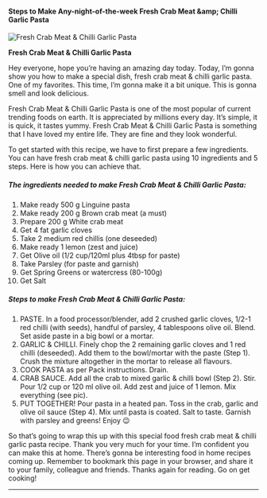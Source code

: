             

#### Steps to Make Any-night-of-the-week Fresh Crab Meat &amp;amp; Chilli Garlic Pasta

![Fresh Crab Meat &amp; Chilli Garlic Pasta](https://img-global.cpcdn.com/recipes/74932ab45070b311/751x532cq70/fresh-crab-meat-chilli-garlic-pasta-recipe-main-photo.jpg)

**Fresh Crab Meat &amp; Chilli Garlic Pasta**

Hey everyone, hope you’re having an amazing day today. Today, I’m gonna show you how to make a special dish, fresh crab meat & chilli garlic pasta. One of my favorites. This time, I’m gonna make it a bit unique. This is gonna smell and look delicious.

Fresh Crab Meat & Chilli Garlic Pasta is one of the most popular of current trending foods on earth. It is appreciated by millions every day. It’s simple, it is quick, it tastes yummy. Fresh Crab Meat & Chilli Garlic Pasta is something that I have loved my entire life. They are fine and they look wonderful.

To get started with this recipe, we have to first prepare a few ingredients. You can have fresh crab meat & chilli garlic pasta using 10 ingredients and 5 steps. Here is how you can achieve that.

##### The ingredients needed to make Fresh Crab Meat & Chilli Garlic Pasta:

1.  Make ready 500 g Linguine pasta
2.  Make ready 200 g Brown crab meat (a must)
3.  Prepare 200 g White crab meat
4.  Get 4 fat garlic cloves
5.  Take 2 medium red chillis (one deseeded)
6.  Make ready 1 lemon (zest and juice)
7.  Get Olive oil (1/2 cup/120ml plus 4tbsp for paste)
8.  Take Parsley (for paste and garnish)
9.  Get Spring Greens or watercress (80-100g)
10.  Get Salt

##### Steps to make Fresh Crab Meat & Chilli Garlic Pasta:

1.  PASTE. In a food processor/blender, add 2 crushed garlic cloves, 1/2-1 red chilli (with seeds), handful of parsley, 4 tablespoons olive oil. Blend. Set aside paste in a big bowl or a mortar.
2.  GARLIC & CHILLI. Finely chop the 2 remaining garlic cloves and 1 red chilli (deseeded). Add them to the bowl/mortar with the paste (Step 1). Crush the mixture altogether in the mortar to release all flavours.
3.  COOK PASTA as per Pack instructions. Drain.
4.  CRAB SAUCE. Add all the crab to mixed garlic & chilli bowl (Step 2). Stir. Pour 1/2 cup or 120 ml olive oil. Add zest and juice of 1 lemon. Mix everything (see pic).
5.  PUT TOGETHER! Pour pasta in a heated pan. Toss in the crab, garlic and olive oil sauce (Step 4). Mix until pasta is coated. Salt to taste. Garnish with parsley and greens! Enjoy 😉

So that’s going to wrap this up with this special food fresh crab meat & chilli garlic pasta recipe. Thank you very much for your time. I’m confident you can make this at home. There’s gonna be interesting food in home recipes coming up. Remember to bookmark this page in your browser, and share it to your family, colleague and friends. Thanks again for reading. Go on get cooking!

* * *